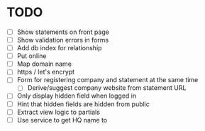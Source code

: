 # TODO

- [ ] Show statements on front page
- [ ] Show validation errors in forms
- [ ] Add db index for relationship
- [ ] Put online
- [ ] Map domain name
- [ ] https / let's encrypt
- [ ] Form for registering company and statement at the same time
  - [ ] Derive/suggest company website from statement URL
- [ ] Only display hidden field when logged in
- [ ] Hint that hidden fields are hidden from public
- [ ] Extract view logic to partials
- [ ] Use service to get HQ name to
